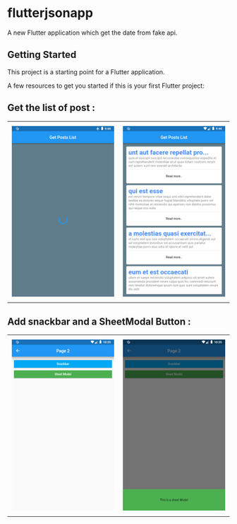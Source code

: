 # flutterjsonapp

A new Flutter application which get the date from fake api.

## Getting Started

This project is a starting point for a Flutter application.

A few resources to get you started if this is your first Flutter project:


## Get the list of post :

<table>
    <tr>
        <td style="padding:10px">
            <img src="screen/screen1.png">
        </td>
        <td style="padding:10px">
            <img src="screen/screen2.png">
        </td>
    </tr>
</table>

## Add snackbar and a SheetModal Button :

<table>
    <tr>
        <td style="padding:10px">
            <img src="screen/screen3.png">
        </td>
        <td style="padding:10px">
            <img src="screen/screen4.png">
        </td>
    </tr>
</table>